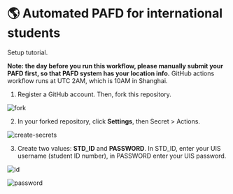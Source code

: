 # 🌎 Automated PAFD for international students
Setup tutorial. 

**Note: the day before you run this workflow, please manually submit your PAFD first, so that PAFD system has your location info.**
GitHub actions workflow runs at UTC 2AM, which is 10AM in Shanghai.

1. Register a GitHub account. Then, fork this repository.

![fork](https://github.com/fducslg/pafd-automated/blob/master/docs/fork.png?raw=true)
<br>

2. In your forked repository, click **Settings**, then Secret > Actions.

![create-secrets](https://github.com/fducslg/pafd-automated/blob/master/docs/create-secrets.png?raw=true)
<br>

3. Create two values: **STD_ID** and **PASSWORD**. In STD_ID, enter your UIS username (student ID number), in PASSWORD enter your UIS password.

![id](https://github.com/fducslg/pafd-automated/blob/master/docs/id.png?raw=true)

![password](https://github.com/fducslg/pafd-automated/blob/master/docs/password.png?raw=true)



